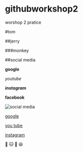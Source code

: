 # githubworkshop2
worshop 2 pratice 

#tom


##jerry


###monkey

##social media

**google**

*youtube*

***instagram***

__facebook__

![social media](https://neilpatel.com/wp-content/uploads/2021/08/social-media-metrics.jpg)

[google](https://www.google.co.in/)

[you tube](https://www.youtube.com/)

[instagram](https://www.instagram.com/)

:monkey:
:cat:
:rat:
:laughing:

